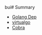 bui# Summary
* [Golang Dep](tools/golang-dep/go-dep.md)
* [virtualgo](tools//virtualgo.md)
* [Cobra](tools/cobra.md)



